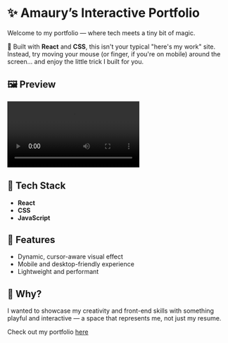 # ✨ Amaury’s Interactive Portfolio

Welcome to my portfolio — where tech meets a tiny bit of magic.

🧠 Built with **React** and **CSS**, this isn't your typical "here's my work" site.  
Instead, try moving your mouse (or finger, if you're on mobile) around the screen... and enjoy the little trick I built for you.

## 🖼️ Preview

![Portfolio Screenshot](portfolio2025/photos/portfolio.mp4)

## 🔧 Tech Stack

- **React**
- **CSS**
- **JavaScript**

## 🚀 Features

- Dynamic, cursor-aware visual effect
- Mobile and desktop-friendly experience
- Lightweight and performant

## 🎯 Why?

I wanted to showcase my creativity and front-end skills with something playful and interactive — a space that represents me, not just my resume.

Check out my portfolio [here](https://amaurycodes.onrender.com/)
